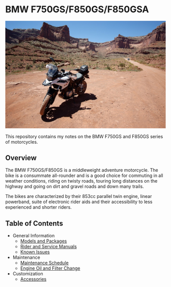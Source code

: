 # BMW F750GS/F850GS/F850GSA

![cover photo](assets/cover.jpg)

This repository contains my notes on the BMW F750GS and F850GS series of
motorcycles.

## Overview

The BMW F750GS/F850GS is a middleweight adventure motorcycle. The bike is a
consummate all-rounder and is a good choice for commuting in all weather
conditions, riding on twisty roads, touring long distances on the highway and
going on dirt and gravel roads and down many trails.

The bikes are characterized by their 853cc parallel twin engine, linear
powerband, suite of electronic rider aids and their accessibility to less
experienced and shorter riders.

## Table of Contents

- General Information
   - [Models and Packages](models-and-packages.md)
   - [Rider and Service Manuals](manuals.md)
   - [Known Issues](known-issues.md)
- Maintenance
   - [Maintenance Schedule](maintenance-schedule.md)
   - [Engine Oil and Filter Change](engine-oil-and-filter.md)
- Customization
   - [Accessories](accessories.md)

